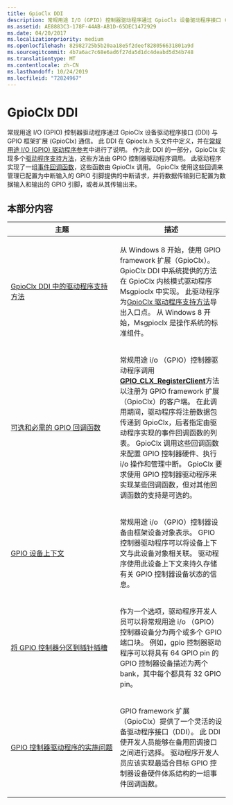 ```yaml
---
title: GpioClx DDI
description: 常规用途 I/O (GPIO) 控制器驱动程序通过 GpioClx 设备驱动程序接口 (DDI) 与 GPIO 框架扩展 (GpioClx) 通信。
ms.assetid: AE8883C3-178F-44AB-AB1D-65DEC1472929
ms.date: 04/20/2017
ms.localizationpriority: medium
ms.openlocfilehash: 82982725b5b20aa18e5f2deef828056631801a9d
ms.sourcegitcommit: 4b7a6ac7c68e6ad6f27da5d1dc4deabd5d34b748
ms.translationtype: MT
ms.contentlocale: zh-CN
ms.lasthandoff: 10/24/2019
ms.locfileid: "72824967"
---
```

# <a name="gpioclx-ddi"></a>GpioClx DDI


常规用途 I/O (GPIO) 控制器驱动程序通过 GpioClx 设备驱动程序接口 (DDI) 与 GPIO 框架扩展 (GpioClx) 通信。 此 DDI 在 Gpioclx.h 头文件中定义，并在[常规用途 I/O (GPIO) 驱动程序参考](https://docs.microsoft.com/windows-hardware/drivers/ddi/index)中进行了说明。 作为此 DDI 的一部分，GpioClx 实现多个[驱动程序支持方法](https://docs.microsoft.com/previous-versions/hh439460(v=vs.85))，这些方法由 GPIO 控制器驱动程序调用。 此驱动程序实现了一组[事件回调函数](https://docs.microsoft.com/previous-versions/hh439464(v=vs.85))，这些函数由 GpioClx 调用。 GpioClx 使用这些回调来管理已配置为中断输入的 GPIO 引脚提供的中断请求，并将数据传输到已配置为数据输入和输出的 GPIO 引脚，或者从其传输出来。

## <a name="in-this-section"></a>本部分内容


<table>
<colgroup>
<col width="50%" />
<col width="50%" />
</colgroup>
<thead>
<tr class="header">
<th>主题</th>
<th>描述</th>
</tr>
</thead>
<tbody>
<tr class="odd">
<td><p><a href="https://docs.microsoft.com/windows-hardware/drivers/gpio/driver-support-methods-in-the-gpioclx-ddi" data-raw-source="[Driver Support Methods in the GpioClx DDI](https://docs.microsoft.com/windows-hardware/drivers/gpio/driver-support-methods-in-the-gpioclx-ddi)">GpioClx DDI 中的驱动程序支持方法</a></p></td>
<td><p>从 Windows 8 开始，使用 GPIO framework 扩展（GpioClx）。 GpioClx DDI 中系统提供的方法在 GpioClx 内核模式驱动程序 Msgpioclx 中实现。 此驱动程序为<a href="https://docs.microsoft.com/previous-versions/hh439460(v=vs.85)" data-raw-source="[GpioClx driver support methods](https://docs.microsoft.com/previous-versions/hh439460(v=vs.85))">GpioClx 驱动程序支持方法</a>导出入口点。 从 Windows 8 开始，Msgpioclx 是操作系统的标准组件。</p></td>
</tr>
<tr class="even">
<td><p><a href="https://docs.microsoft.com/windows-hardware/drivers/gpio/optional-and-required-gpio-callback-functions" data-raw-source="[Optional and Required GPIO Callback Functions](https://docs.microsoft.com/windows-hardware/drivers/gpio/optional-and-required-gpio-callback-functions)">可选和必需的 GPIO 回调函数</a></p></td>
<td><p>常规用途 i/o （GPIO）控制器驱动程序调用<a href="https://docs.microsoft.com/windows-hardware/drivers/ddi/gpioclx/nf-gpioclx-gpio_clx_registerclient" data-raw-source="[&lt;strong&gt;GPIO_CLX_RegisterClient&lt;/strong&gt;](https://docs.microsoft.com/windows-hardware/drivers/ddi/gpioclx/nf-gpioclx-gpio_clx_registerclient)"><strong>GPIO_CLX_RegisterClient</strong></a>方法以注册为 GPIO framework 扩展（GpioClx）的客户端。 在此调用期间，驱动程序将注册数据包传递到 GpioClx，后者指定由驱动程序实现的事件回调函数的列表。 GpioClx 调用这些回调函数来配置 GPIO 控制器硬件、执行 i/o 操作和管理中断。 GpioClx 要求使用 GPIO 控制器驱动程序来实现某些回调函数，但对其他回调函数的支持是可选的。</p></td>
</tr>
<tr class="odd">
<td><p><a href="https://docs.microsoft.com/windows-hardware/drivers/gpio/gpio-device-contexts" data-raw-source="[GPIO Device Contexts](https://docs.microsoft.com/windows-hardware/drivers/gpio/gpio-device-contexts)">GPIO 设备上下文</a></p></td>
<td><p>常规用途 i/o （GPIO）控制器设备由框架设备对象表示。 GPIO 控制器驱动程序可以将设备上下文与此设备对象相关联。 驱动程序使用此设备上下文来持久存储有关 GPIO 控制器设备状态的信息。</p></td>
</tr>
<tr class="even">
<td><p><a href="https://docs.microsoft.com/windows-hardware/drivers/gpio/partitioning-a-gpio-controller-into-banks-of-pins" data-raw-source="[Partitioning a GPIO Controller into Banks of Pins](https://docs.microsoft.com/windows-hardware/drivers/gpio/partitioning-a-gpio-controller-into-banks-of-pins)">将 GPIO 控制器分区到插针插槽</a></p></td>
<td><p>作为一个选项，驱动程序开发人员可以将常规用途 i/o （GPIO）控制器设备分为两个或多个 GPIO 端口块。 例如，gpio 控制器驱动程序可以将具有 64 GPIO pin 的 GPIO 控制器设备描述为两个 bank，其中每个都具有 32 GPIO pin。</p></td>
</tr>
<tr class="odd">
<td><p><a href="https://docs.microsoft.com/windows-hardware/drivers/gpio/implementation-issues-for-gpio-controller-drivers" data-raw-source="[Implementation Issues for GPIO Controller Drivers](https://docs.microsoft.com/windows-hardware/drivers/gpio/implementation-issues-for-gpio-controller-drivers)">GPIO 控制器驱动程序的实施问题</a></p></td>
<td><p>GPIO framework 扩展（GpioClx）提供了一个灵活的设备驱动程序接口（DDI）。 此 DDI 使开发人员能够在备用回调接口之间进行选择。 驱动程序开发人员应该实现最适合目标 GPIO 控制器设备硬件体系结构的一组事件回调函数。</p></td>
</tr>
</tbody>
</table>

 

 

 





